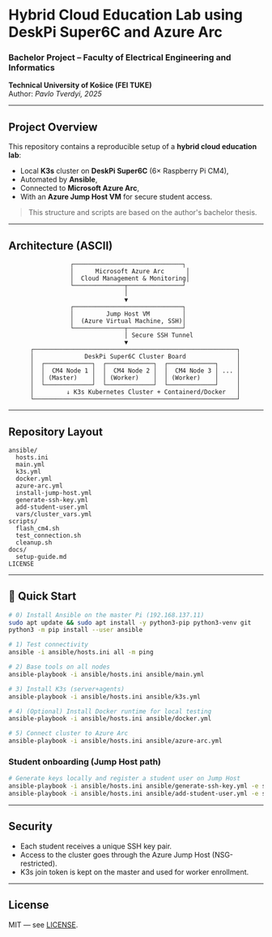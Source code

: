 #  Hybrid Cloud Education Lab using DeskPi Super6C and Azure Arc


###  Bachelor Project – Faculty of Electrical Engineering and Informatics  
**Technical University of Košice (FEI TUKE)**  
Author: *Pavlo Tverdyi, 2025*  

---

##  Project Overview

This repository contains a reproducible setup of a **hybrid cloud education lab**:
- Local **K3s** cluster on **DeskPi Super6C** (6× Raspberry Pi CM4),
- Automated by **Ansible**,
- Connected to **Microsoft Azure Arc**,
- With an **Azure Jump Host VM** for secure student access.

> This structure and scripts are based on the author's bachelor thesis.

---

##  Architecture (ASCII)

```
                 ┌──────────────────────────────┐
                 │      Microsoft Azure Arc      │
                 │  Cloud Management & Monitoring│
                 └──────────────┬───────────────┘
                                │
                                ▼
                 ┌──────────────────────────────┐
                 │         Jump Host VM         │
                 │  (Azure Virtual Machine, SSH)│
                 └──────────────┬───────────────┘
                                │ Secure SSH Tunnel
                                ▼
      ┌────────────────────────────────────────────────────────┐
      │              DeskPi Super6C Cluster Board              │
      │  ┌─────────────┐  ┌─────────────┐  ┌─────────────┐     │
      │  │  CM4 Node 1 │  │  CM4 Node 2 │  │  CM4 Node 3 │ ... │
      │  │ (Master)    │  │ (Worker)    │  │ (Worker)    │     │
      │  └─────────────┘  └─────────────┘  └─────────────┘     │
      │         ↓ K3s Kubernetes Cluster + Containerd/Docker   │
      └────────────────────────────────────────────────────────┘
```

---

##  Repository Layout

```
ansible/
  hosts.ini
  main.yml
  k3s.yml
  docker.yml
  azure-arc.yml
  install-jump-host.yml
  generate-ssh-key.yml
  add-student-user.yml
  vars/cluster_vars.yml
scripts/
  flash_cm4.sh
  test_connection.sh
  cleanup.sh
docs/
  setup-guide.md
LICENSE
```

---

## 🚀 Quick Start

```bash
# 0) Install Ansible on the master Pi (192.168.137.11)
sudo apt update && sudo apt install -y python3-pip python3-venv git
python3 -m pip install --user ansible

# 1) Test connectivity
ansible -i ansible/hosts.ini all -m ping

# 2) Base tools on all nodes
ansible-playbook -i ansible/hosts.ini ansible/main.yml

# 3) Install K3s (server+agents)
ansible-playbook -i ansible/hosts.ini ansible/k3s.yml

# 4) (Optional) Install Docker runtime for local testing
ansible-playbook -i ansible/hosts.ini ansible/docker.yml

# 5) Connect cluster to Azure Arc
ansible-playbook -i ansible/hosts.ini ansible/azure-arc.yml
```

### Student onboarding (Jump Host path)
```bash
# Generate keys locally and register a student user on Jump Host
ansible-playbook -i ansible/hosts.ini ansible/generate-ssh-key.yml -e student_name=student1
ansible-playbook -i ansible/hosts.ini ansible/add-student-user.yml -e student_name=student1
```

---

##  Security
- Each student receives a unique SSH key pair.
- Access to the cluster goes through the Azure Jump Host (NSG-restricted).
- K3s join token is kept on the master and used for worker enrollment.

---

##  License
MIT — see [LICENSE](LICENSE).
